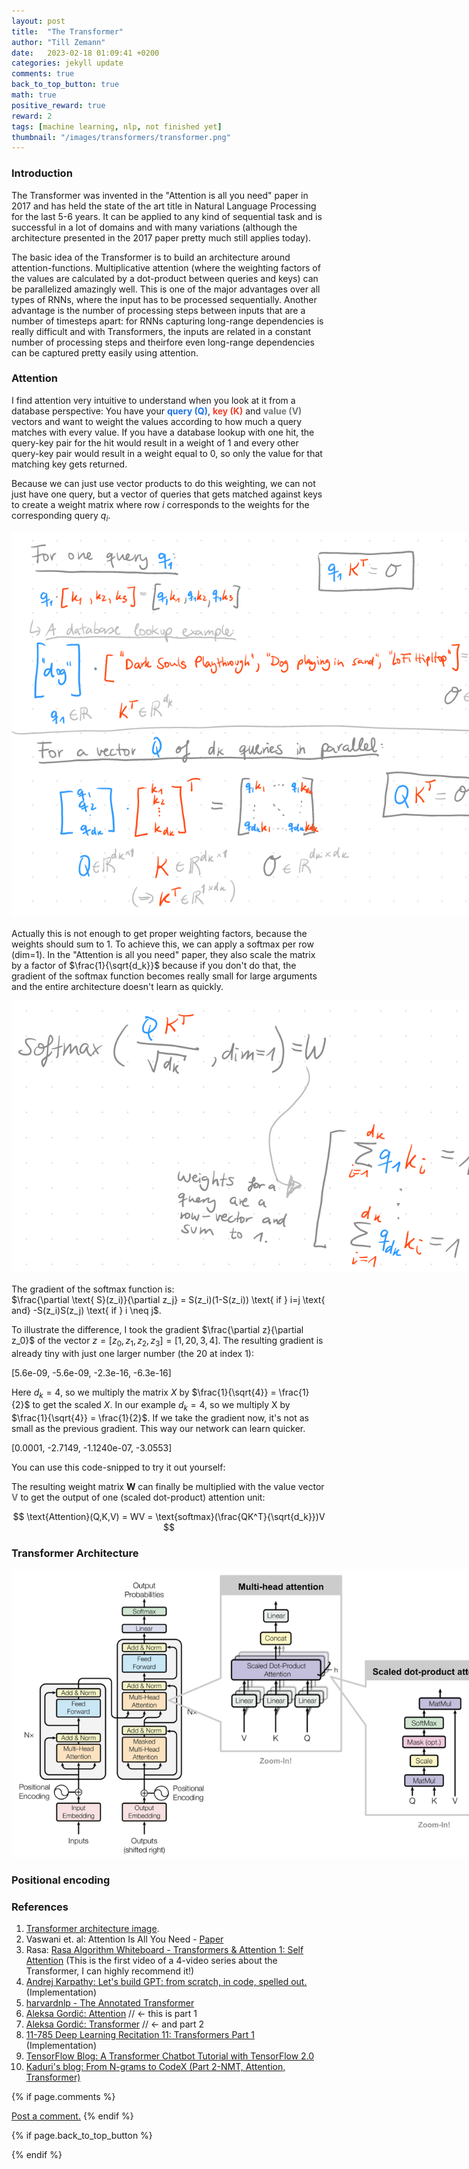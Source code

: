 ```yaml
---
layout: post
title:  "The Transformer"
author: "Till Zemann"
date:   2023-02-18 01:09:41 +0200
categories: jekyll update
comments: true
back_to_top_button: true
math: true
positive_reward: true
reward: 2
tags: [machine learning, nlp, not finished yet]
thumbnail: "/images/transformers/transformer.png"
---
```


<!--
### Contents
* TOC
{:toc}
-->

### Introduction

The Transformer was invented in the "Attention is all you need" paper in 2017 and has held the state of the art title in Natural Language Processing for the last 5-6 years. It can be applied to any kind of sequential task and is successful in a lot of domains and with many variations (although the architecture presented in the 2017 paper pretty much still applies today).

The basic idea of the Transformer is to build an architecture around attention-functions. Multiplicative attention (where the weighting factors of the values are calculated by a dot-product between queries and keys) can be parallelized amazingly well. This is one of the major advantages over all types of RNNs, where the input has to be processed sequentially. Another advantage is the number of processing steps between inputs that are a number of timesteps apart: for RNNs capturing long-range dependencies is really difficult and with Transformers, the inputs are related in a constant number of processing steps and theirfore even long-range dependencies can be captured pretty easily using attention.


### Attention


I find attention very intuitive to understand when you look at it from a database perspective:
You have your <strong style="color: #1E72E7">query (Q)</strong>, <strong style="color: #ED412D">key (K)</strong> and <strong style="color: #747a77">value (V)</strong> vectors and want to weight the values according to how much a query matches with every value. If you have a database lookup with one hit, the query-key pair for the hit would result in a weight of 1 and every other query-key pair would result in a weight equal to 0, so only the value for that matching key gets returned.

Because we can just use vector products to do this weighting, we can not just have one query, but a vector of queries that gets matched against keys to create a weight matrix where row $i$ corresponds to the weights for the corresponding query $q_i$.


<div class="img-block" style="width: 800px;">
    <img src="/images/transformers/key_query_value.png"/>
</div>

Actually this is not enough to get proper weighting factors, because the weights should sum to 1. To achieve this, we can apply a softmax per row (dim=1).
In the "Attention is all you need" paper, they also scale the matrix by a factor of $\frac{1}{\sqrt{d_k}}$ because if you don't do that, the gradient of the softmax function becomes really small for large arguments and the entire architecture doesn't learn as quickly. 

<div class="img-block" style="width: 800px;">
    <img src="/images/transformers/weights.png"/>
</div>


The gradient of the softmax function is: <br>
$\frac{\partial \text{ S}(z_i)}{\partial z_j} = S(z_i)(1-S(z_i)) \text{ if } i=j \text{ and} -S(z_i)S(z_j) \text{ if } i \neq j$.

To illustrate the difference, I took the gradient $\frac{\partial z}{\partial z_0}$ of the vector $z = [z_0, z_1, z_2, z_3] = [1, 20, 3, 4]$.
The resulting gradient is already tiny with just one larger number (the 20 at index 1):

<div class="output">
[5.6e-09, -5.6e-09, -2.3e-16, -6.3e-16]
</div>

Here $d_k = 4$, so we multiply the matrix $X$ by $\frac{1}{\sqrt{4}} = \frac{1}{2}$ to get the scaled $X$. In our example $d_k = 4$, so we multiply X by $\frac{1}{\sqrt{4}} = \frac{1}{2}$. If we take the gradient now, it's not as small as the previous gradient. This way our network can learn quicker.

<div class="output">
[0.0001, -2.7149, -1.1240e-07, -3.0553]
</div>

You can use this code-snipped to try it out yourself:
<script src="https://gist.github.com/till2/e1a554b6d41c4d2d4f266180827ffd9a.js"></script>


The resulting weight matrix <strong>W</strong> can finally be multiplied with the value vector <strong style="color: #747a77">V</strong> to get the output of one (scaled dot-product) attention unit:

$$
\text{Attention}(Q,K,V) = WV = \text{softmax}(\frac{QK^T}{\sqrt{d_k}})V
$$






### Transformer Architecture

<!-- Architecture -->

<div class="img-block" style="width: 800px;">
    <img src="/images/transformers/transformer.png"/>
</div>



### Positional encoding


<!-- In-Text Citing -->
<!-- 
You can...
- use bullet points
1. use
2. ordered
3. lists


-- Math --
$\hat{s} = \frac{1}{n-1} \sum_{i=1}^{n} (x_i - \mu)^2$ 

-- Images --
<div class="img-block" style="width: 800px;">
    <img src="/images/lofi_art.png"/>
    <span><strong>Fig 1.1.</strong> Agent and Environment interactions</span>
</div>

-- Links --
[(k-fold) Cross-Validation](https://scikit-learn.org/stable/modules/cross_validation.html)

{% highlight python %}
@jit
def f(x)
    print("hi")
# does cool stuff
{% endhighlight %}

-- Highlights --
AAABC `ASDF` __some bold text__

-- Colors --
The <strong style="color: #1E72E7">joint distribution</strong> of $X$ and $Y$ is written as $P(X, Y)$.
The <strong style="color: #ED412D">marginal distribution</strong> on the other hand can be written out as a table.
-->


### References
1. [Transformer architecture image][transformer-img].
2. Vaswani et. al: Attention Is All You Need - [Paper][transformer-paper-2017]
3. Rasa: [Rasa Algorithm Whiteboard - Transformers & Attention 1: Self Attention][rasa-self-attention-video] (This is the first video of a 4-video series about the Transformer, I can highly recommend it!)
4. [Andrej Karpathy:  Let's build GPT: from scratch, in code, spelled out.](https://www.youtube.com/watch?v=kCc8FmEb1nY) (Implementation)
5. [harvardnlp - The Annotated Transformer][the-annotated-transformer]
6. [Aleksa Gordić: Attention](https://www.youtube.com/watch?v=n9sLZPLOxG8) // <- this is part 1
7. [Aleksa Gordić: Transformer](https://www.youtube.com/watch?v=cbYxHkgkSVs) // <- and part 2
8. [11-785 Deep Learning Recitation 11: Transformers Part 1](https://www.youtube.com/watch?v=X2nUH6fXfbc) (Implementation)
9. [TensorFlow Blog: A Transformer Chatbot Tutorial with TensorFlow 2.0](https://blog.tensorflow.org/2019/05/transformer-chatbot-tutorial-with-tensorflow-2.html)
10. [Kaduri's blog: From N-grams to CodeX (Part 2-NMT, Attention, Transformer)](https://omrikaduri.github.io/2022/10/22/From-N-grams-to-CodeX-Part-2.html)

<!-- Ressources -->
[transformer-img]: https://deepfrench.gitlab.io/deep-learning-project/resources/transformer.png
[transformer-paper-2017]: https://arxiv.org/pdf/1706.03762.pdf
[the-annotated-transformer]: https://nlp.seas.harvard.edu/2018/04/03/attention.html
[rasa-self-attention-video]: https://youtu.be/yGTUuEx3GkA

<!-- Optional Comment Section-->
{% if page.comments %}
<p class="vspace"></p>
<a class="commentlink" role="button" href="/comments/">Post a comment.</a> <!-- role="button"  -->
{% endif %}

<!-- Optional Back to Top Button -->
{% if page.back_to_top_button %}
<script src="https://unpkg.com/vanilla-back-to-top@7.2.1/dist/vanilla-back-to-top.min.js"></script>
<script>addBackToTop({
  diameter: 40,
  backgroundColor: 'rgb(255, 255, 255, 0.7)', /* 30,144,255, 0.7 */
  textColor: '#4a4946'
})</script>
{% endif %}